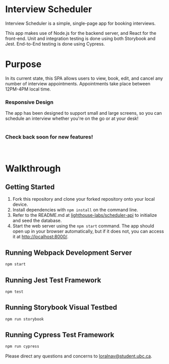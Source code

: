 # Interview Scheduler

Interview Scheduler is a simple, single-page app for booking interviews.

This app makes use of Node.js for the backend server, and React for the front-end. Unit and integration testing is done using both Storybook and Jest. End-to-End testing is done using Cypress.

# Purpose
In its current state, this SPA allows users to view, book, edit, and cancel any number of interview appointments. Appointments take place between 12PM-4PM local time.

### Responsive Design
The app has been designed to support small and large screens, so you can schedule an interview whether you're on the go or at your desk!
<br/><br/>
### Check back soon for new features!
<br/>

# Walkthrough

## Getting Started

1. Fork this repository and clone your forked repository onto your local device.
2. Install dependencies with `npm install` on the command line.
3. Refer to the README.md at [lighthouse-labs/scheduler-api](https://github.com/lighthouse-labs/scheduler-api) to initialize and seed the database.
4. Start the web server using the `npm start` command. The app should open up in your browser automatically, but if it does not, you can access it at <http://localhost:8000/>.


## Running Webpack Development Server

```sh
npm start
```

## Running Jest Test Framework

```sh
npm test
```

## Running Storybook Visual Testbed

```sh
npm run storybook
```

## Running Cypress Test Framework
```sh
npm run cypress
```


Please direct any questions and concerns to loralnav@student.ubc.ca.